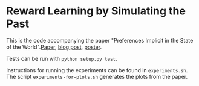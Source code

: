 # Reward Learning by Simulating the Past

This is the code accompanying the paper "Preferences Implicit in the State of the World".[Paper](https://arxiv.org/abs/1902.04198), [blog post](https://bair.berkeley.edu/blog/2019/02/11/learning_preferences/), [poster](https://github.com/HumanCompatibleAI/rlsp/blob/master/poster-preferences-implicit-in-the-state-of-the-world.pdf).

Tests can be run with `python setup.py test`.

Instructions for running the experiments can be found in `experiments.sh`. The script `experiments-for-plots.sh` generates the plots from the paper.
